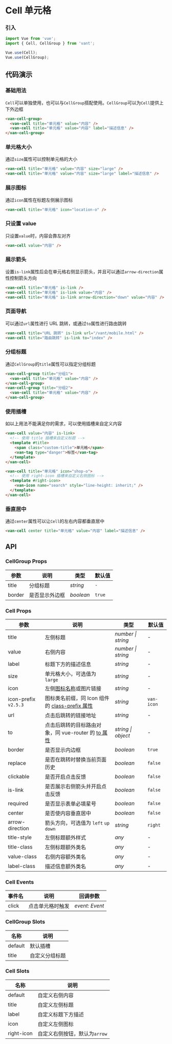 # Cell 单元格

### 引入

```js
import Vue from 'vue';
import { Cell, CellGroup } from 'vant';

Vue.use(Cell);
Vue.use(CellGroup);
```

## 代码演示

### 基础用法

`Cell`可以单独使用，也可以与`CellGroup`搭配使用。`CellGroup`可以为`Cell`提供上下外边框

```html
<van-cell-group>
  <van-cell title="单元格" value="内容" />
  <van-cell title="单元格" value="内容" label="描述信息" />
</van-cell-group>
```

### 单元格大小

通过`size`属性可以控制单元格的大小

```html
<van-cell title="单元格" value="内容" size="large" />
<van-cell title="单元格" value="内容" size="large" label="描述信息" />
```

### 展示图标

通过`icon`属性在标题左侧展示图标

```html
<van-cell title="单元格" icon="location-o" />
```

### 只设置 value

只设置`value`时，内容会靠左对齐

```html
<van-cell value="内容" />
```

### 展示箭头

设置`is-link`属性后会在单元格右侧显示箭头，并且可以通过`arrow-direction`属性控制箭头方向

```html
<van-cell title="单元格" is-link />
<van-cell title="单元格" is-link value="内容" />
<van-cell title="单元格" is-link arrow-direction="down" value="内容" />
```

### 页面导航

可以通过`url`属性进行 URL 跳转，或通过`to`属性进行路由跳转

```html
<van-cell title="URL 跳转" is-link url="/vant/mobile.html" />
<van-cell title="路由跳转" is-link to="index" />
```

### 分组标题

通过`CellGroup`的`title`属性可以指定分组标题

```html
<van-cell-group title="分组1">
  <van-cell title="单元格" value="内容" />
</van-cell-group>
<van-cell-group title="分组2">
  <van-cell title="单元格" value="内容" />
</van-cell-group>
```

### 使用插槽

如以上用法不能满足你的需求，可以使用插槽来自定义内容

```html
<van-cell value="内容" is-link>
  <!-- 使用 title 插槽来自定义标题 -->
  <template #title>
    <span class="custom-title">单元格</span>
    <van-tag type="danger">标签</van-tag>
  </template>
</van-cell>

<van-cell title="单元格" icon="shop-o">
  <!-- 使用 right-icon 插槽来自定义右侧图标 -->
  <template #right-icon>
    <van-icon name="search" style="line-height: inherit;" />
  </template>
</van-cell>
```

### 垂直居中

通过`center`属性可以让`Cell`的左右内容都垂直居中

```html
<van-cell center title="单元格" value="内容" label="描述信息" />
```

## API

### CellGroup Props

| 参数   | 说明           | 类型      | 默认值 |
| ------ | -------------- | --------- | ------ |
| title  | 分组标题       | _string_  | `-`    |
| border | 是否显示外边框 | _boolean_ | `true` |

### Cell Props

| 参数 | 说明 | 类型 | 默认值 |
| --- | --- | --- | --- |
| title | 左侧标题 | _number \| string_ | - |
| value | 右侧内容 | _number \| string_ | - |
| label | 标题下方的描述信息 | _string_ | - |
| size | 单元格大小，可选值为 `large` | _string_ | - |
| icon | 左侧[图标名称](#/zh-CN/icon)或图片链接 | _string_ | - |
| icon-prefix `v2.5.3` | 图标类名前缀，同 Icon 组件的 [class-prefix 属性](#/zh-CN/icon#props) | _string_ | `van-icon` |
| url | 点击后跳转的链接地址 | _string_ | - |
| to | 点击后跳转的目标路由对象，同 vue-router 的 [to 属性](https://router.vuejs.org/zh/api/#to) | _string \| object_ | - |
| border | 是否显示内边框 | _boolean_ | `true` |
| replace | 是否在跳转时替换当前页面历史 | _boolean_ | `false` |
| clickable | 是否开启点击反馈 | _boolean_ | `false` |
| is-link | 是否展示右侧箭头并开启点击反馈 | _boolean_ | `false` |
| required | 是否显示表单必填星号 | _boolean_ | `false` |
| center | 是否使内容垂直居中 | _boolean_ | `false` |
| arrow-direction | 箭头方向，可选值为 `left` `up` `down` | _string_ | `right` |
| title-style | 左侧标题额外样式 | _any_ | - |
| title-class | 左侧标题额外类名 | _any_ | - |
| value-class | 右侧内容额外类名 | _any_ | - |
| label-class | 描述信息额外类名 | _any_ | - |

### Cell Events

| 事件名 | 说明             | 回调参数       |
| ------ | ---------------- | -------------- |
| click  | 点击单元格时触发 | _event: Event_ |

### CellGroup Slots

| 名称    | 说明           |
| ------- | -------------- |
| default | 默认插槽       |
| title   | 自定义分组标题 |

### Cell Slots

| 名称       | 说明                          |
| ---------- | ----------------------------- |
| default    | 自定义右侧内容                |
| title      | 自定义左侧标题                |
| label      | 自定义标题下方描述            |
| icon       | 自定义左侧图标                |
| right-icon | 自定义右侧按钮，默认为`arrow` |
